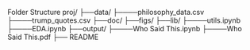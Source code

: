 Folder Structure
proj/
├──data/
├────philosophy_data.csv
├────trump_quotes.csv
├──doc/
├──figs/
├──lib/
├────utils.ipynb
├────EDA.ipynb
├──output/
├────Who Said This.ipynb
├────Who Said This.pdf
├── README